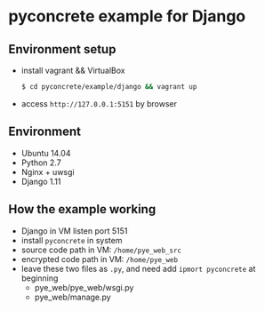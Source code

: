 pyconcrete example for Django
==============


Environment setup
--------------
* install vagrant && VirtualBox
    ```bash
    $ cd pyconcrete/example/django && vagrant up
    ```
* access `http://127.0.0.1:5151` by browser


Environment 
--------------
* Ubuntu 14.04
* Python 2.7
* Nginx + uwsgi
* Django 1.11


How the example working
--------------
* Django in VM listen port 5151
* install `pyconcrete` in system
* source code path in VM: `/home/pye_web_src`
* encrypted code path in VM: `/home/pye_web`
* leave these two files as `.py`, and need add `ipmort pyconcrete` at beginning
    * pye_web/pye_web/wsgi.py 
    * pye_web/manage.py

